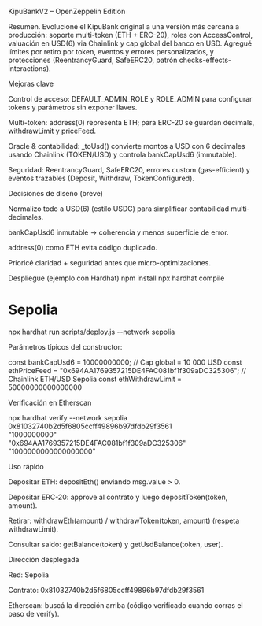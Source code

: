 KipuBankV2 – OpenZeppelin Edition

Resumen. Evolucioné el KipuBank original a una versión más cercana a producción: soporte multi-token (ETH + ERC-20), roles con AccessControl, valuación en USD(6) via Chainlink y cap global del banco en USD. Agregué límites por retiro por token, eventos y errores personalizados, y protecciones (ReentrancyGuard, SafeERC20, patrón checks-effects-interactions).

Mejoras clave

Control de acceso: DEFAULT_ADMIN_ROLE y ROLE_ADMIN para configurar tokens y parámetros sin exponer llaves.

Multi-token: address(0) representa ETH; para ERC-20 se guardan decimals, withdrawLimit y priceFeed.

Oracle & contabilidad: _toUsd() convierte montos a USD con 6 decimales usando Chainlink (TOKEN/USD) y controla bankCapUsd6 (immutable).

Seguridad: ReentrancyGuard, SafeERC20, errores custom (gas-efficient) y eventos trazables (Deposit, Withdraw, TokenConfigured).

Decisiones de diseño (breve)

Normalizo todo a USD(6) (estilo USDC) para simplificar contabilidad multi-decimales.

bankCapUsd6 inmutable → coherencia y menos superficie de error.

address(0) como ETH evita código duplicado.

Prioricé claridad + seguridad antes que micro-optimizaciones.

Despliegue (ejemplo con Hardhat)
npm install
npx hardhat compile
# Sepolia
npx hardhat run scripts/deploy.js --network sepolia


Parámetros típicos del constructor:

const bankCapUsd6 = 10000000000; // Cap global = 10 000 USD
const ethPriceFeed = "0x694AA1769357215DE4FAC081bf1f309aDC325306"; // Chainlink ETH/USD Sepolia
const ethWithdrawLimit = 50000000000000000


Verificación en Etherscan

npx hardhat verify --network sepolia \
0x81032740b2d5f6805ccff49896b97dfdb29f3561 \
"1000000000" \
"0x694AA1769357215DE4FAC081bf1f309aDC325306" \
"1000000000000000000"

Uso rápido

Depositar ETH: depositEth() enviando msg.value > 0.

Depositar ERC-20: approve al contrato y luego depositToken(token, amount).

Retirar: withdrawEth(amount) / withdrawToken(token, amount) (respeta withdrawLimit).

Consultar saldo: getBalance(token) y getUsdBalance(token, user).

Dirección desplegada

Red: Sepolia

Contrato: 0x81032740b2d5f6805ccff49896b97dfdb29f3561

Etherscan: buscá la dirección arriba (código verificado cuando corras el paso de verify).
